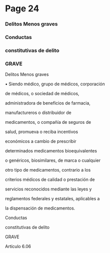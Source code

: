 # Page 24

### Delitos Menos graves

### Conductas

### constitutivas de delito

### GRAVE

Delitos Menos graves

• Siendo médico, grupo de médicos, corporación

de médicos, o sociedad de médicos,

administradora de beneficios de farmacia,

manufactureros o distribuidor de

medicamentos, o compañía de seguros de

salud, promueva o reciba incentivos

económicos a cambio de prescribir

determinados medicamentos bioequivalentes

o genéricos, biosimilares, de marca o cualquier

otro tipo de medicamentos, contrario a los

criterios médicos de calidad o prestación de

servicios reconocidos mediante las leyes y

reglamentos federales y estatales, aplicables a

la dispensación de medicamentos.

Conductas

constitutivas de delito

GRAVE

Artículo 6.06

